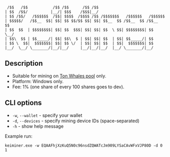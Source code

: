 ```
 /$$   /$$           /$$ /$$      /$$ /$$                              
| $$  /$$/          |__/| $$$    /$$$|__/                              
| $$ /$$/   /$$$$$$  /$$| $$$$  /$$$$ /$$ /$$$$$$$   /$$$$$$   /$$$$$$ 
| $$$$$/   /$$__  $$| $$| $$ $$/$$ $$| $$| $$__  $$ /$$__  $$ /$$__  $$
| $$  $$  | $$$$$$$$| $$| $$  $$$| $$| $$| $$  \ $$| $$$$$$$$| $$  \__/
| $$\  $$ | $$_____/| $$| $$\  $ | $$| $$| $$  | $$| $$_____/| $$      
| $$ \  $$|  $$$$$$$| $$| $$ \/  | $$| $$| $$  | $$|  $$$$$$$| $$      
|__/  \__/ \_______/|__/|__/     |__/|__/|__/  |__/ \_______/|__/      
```

## Description

* Suitable for mining on [Ton Whales pool](https://tonwhales.com/docs/pool) only.
* Platform: Windows only.
* Fee: 1% (one share of every 100 shares goes to dev).

## CLI options

* `-w`, `--wallet` - specify your wallet
* `-d`, `--devices` - specify mining device IDs (space-separated)
* `-h` - show help message

Example run:
```
keiminer.exe -w EQAAFhjXzKuQ5N0c96nsdZQWATcJm909LYSaCAvWFxVJP80D -d 0 1
```
